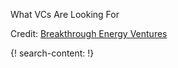 What VCs Are Looking For

Credit: [Breakthrough Energy Ventures](https://www.breakthroughenergy.org/)

{! search-content: !}
